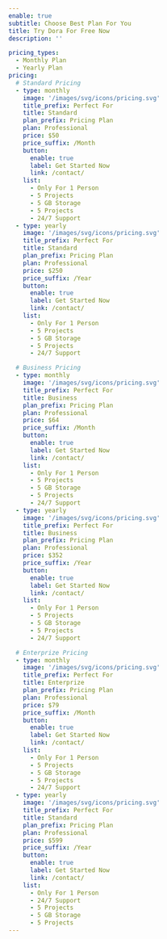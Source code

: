 ```yaml
---
enable: true
subtitle: Choose Best Plan For You
title: Try Dora For Free Now
description: ''

pricing_types:
  - Monthly Plan
  - Yearly Plan
pricing:
  # Standard Pricing
  - type: monthly
    image: '/images/svg/icons/pricing.svg'
    title_prefix: Perfect For
    title: Standard
    plan_prefix: Pricing Plan
    plan: Professional
    price: $50
    price_suffix: /Month
    button:
      enable: true
      label: Get Started Now
      link: /contact/
    list:
      - Only For 1 Person
      - 5 Projects
      - 5 GB Storage
      - 5 Projects
      - 24/7 Support
  - type: yearly
    image: '/images/svg/icons/pricing.svg'
    title_prefix: Perfect For
    title: Standard
    plan_prefix: Pricing Plan
    plan: Professional
    price: $250
    price_suffix: /Year
    button:
      enable: true
      label: Get Started Now
      link: /contact/
    list:
      - Only For 1 Person
      - 5 Projects
      - 5 GB Storage
      - 5 Projects
      - 24/7 Support

  # Business Pricing
  - type: monthly
    image: '/images/svg/icons/pricing.svg'
    title_prefix: Perfect For
    title: Business
    plan_prefix: Pricing Plan
    plan: Professional
    price: $64
    price_suffix: /Month
    button:
      enable: true
      label: Get Started Now
      link: /contact/
    list:
      - Only For 1 Person
      - 5 Projects
      - 5 GB Storage
      - 5 Projects
      - 24/7 Support
  - type: yearly
    image: '/images/svg/icons/pricing.svg'
    title_prefix: Perfect For
    title: Business
    plan_prefix: Pricing Plan
    plan: Professional
    price: $352
    price_suffix: /Year
    button:
      enable: true
      label: Get Started Now
      link: /contact/
    list:
      - Only For 1 Person
      - 5 Projects
      - 5 GB Storage
      - 5 Projects
      - 24/7 Support

  # Enterprize Pricing
  - type: monthly
    image: '/images/svg/icons/pricing.svg'
    title_prefix: Perfect For
    title: Enterprize
    plan_prefix: Pricing Plan
    plan: Professional
    price: $79
    price_suffix: /Month
    button:
      enable: true
      label: Get Started Now
      link: /contact/
    list:
      - Only For 1 Person
      - 5 Projects
      - 5 GB Storage
      - 5 Projects
      - 24/7 Support
  - type: yearly
    image: '/images/svg/icons/pricing.svg'
    title_prefix: Perfect For
    title: Standard
    plan_prefix: Pricing Plan
    plan: Professional
    price: $599
    price_suffix: /Year
    button:
      enable: true
      label: Get Started Now
      link: /contact/
    list:
      - Only For 1 Person
      - 24/7 Support
      - 5 Projects
      - 5 GB Storage
      - 5 Projects
---
```

